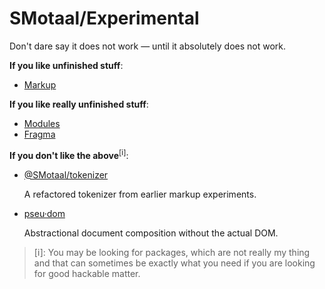 # SMotaal/Experimental

Don't dare say it does not work — until it absolutely does not work.

**If you like unfinished stuff**:

* [Markup](./markup)

**If you like really unfinished stuff**:

* [Modules](./modules)
* [Fragma](./fragma)

**If you don't like the above**<sup>[ⅰ]</sup>:

* [@SMotaal/tokenizer](./markup/packages/tokenizer)

  A refactored tokenizer from earlier markup experiments.

* [pseu·dom](./markup/packages/pseudom)

  Abstractional document composition without the actual DOM.

> [ⅰ]: You may be looking for packages, which are not really my thing and that can sometimes be exactly what you need if you are looking for good hackable matter.
